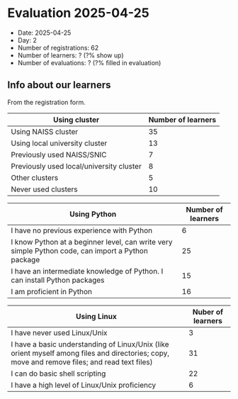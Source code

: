 # Evaluation 2025-04-25

- Date: 2025-04-25
- Day: 2
- Number of registrations: 62
- Number of learners: ? (?% show up)
- Number of evaluations: ? (?% filled in evaluation)

## Info about our learners

From the registration form.

Using cluster                           |Number of learners
----------------------------------------|------------------
Using NAISS cluster                     |35	
Using local university cluster			|13	
Previously used NAISS/SNIC 		     	|7	
Previously used local/university cluster|8	
Other clusters 		     		        |5	
Never used clusters 				    |10	
					
					
Using Python                                                                                     |Number of learners
-------------------------------------------------------------------------------------------------|------------------
I have no previous experience with Python					                                     |6
I know Python at a beginner level, can write very simple Python code, can import a Python package|25
I have an intermediate knowledge of Python. I can install Python packages					     |15
I am proficient in Python					                                                     |16
					
					
Using Linux                                                                                                                                  |Nuber of learners
---------------------------------------------------------------------------------------------------------------------------------------------|-----------------
I have never used Linux/Unix					                                                                                             |3
I have a basic understanding of Linux/Unix (like orient myself among files and directories; copy, move and remove files; and read text files)|31
I can do basic shell scripting					                                                                                             |22
I have a high level of Linux/Unix proficiency					                                                                             |6
